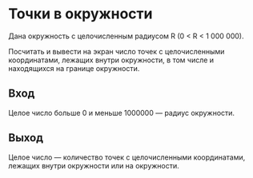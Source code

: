 # Точки в окружности
Дана окружность с целочисленным радиусом R (0 < R < 1 000 000). 

Посчитать и вывести на экран число точек с целочисленными координатами, лежащих внутри окружности, в том числе и находящихся на границе окружности.

## Вход
Целое число больше 0 и меньше 1000000 — радиус окружности.

## Выход
Целое число — количество точек с целочисленными координатами, лежащих внутри окружности или на окружности.
